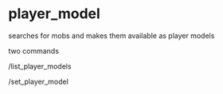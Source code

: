 # player_model

searches for mobs and makes them available as player models

two commands

/list_player_models

/set_player_model <modelname>
